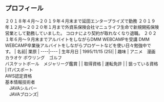 ## プロフィール<br>
２０１８年４月～２０１９年４月末まで延田エンタープライズで勤務
２０１９年１２月～２０２０年１月まで外資系保険会社マニュライフ生命で新規開拓保険営業として勤務していました。
コロナにより契約が取れなくなり退職。
２０２１年６月～９月末までアルバイトをしながらDMM WEBCAMPを受講
DMM WEBCAMP卒業後アルバイトをしながらプロゲートなどを使い日々勉強中です。
| 名前| 栗原 |
----|---- 
| 生年月日 | 1995/11/15 (25)|
| 趣味 | アニメ　漫画　カラオケ ボウリング　ゴルフ<br> バスケットボール　メジャリーグ鑑賞 |
| 取得資格 | 運転免許 |
| 狙っている資格 | ITパスポート <br> AWS認定資格 <br> 基本情報技術者<br>　JAVAシルバー <br>　JAVAブロンズ| 
